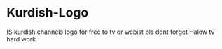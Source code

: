 # Kurdish-Logo
IS kurdish channels logo for free to tv or webist 
pls dont forget Halow tv hard work
